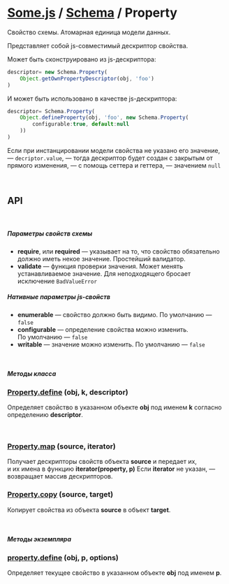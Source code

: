 # [Some.js](http://somejs.org/) / [Schema](https://github.com/freaking-awesome/some-schema/tree/master/lib/Schema) / Property
Свойство схемы. Атомарная единица модели данных.

Представляет собой js-совместимый дескриптор свойства.

Может быть сконструировано из js-дескриптора:
```javascript
descriptor= new Schema.Property(
    Object.getOwnPropertyDescriptor(obj, 'foo')
)
```

И может быть использовано в качестве js-дескриптора:
```javascript
descriptor= Schema.Property(
    Object.defineProperty(obj, 'foo', new Schema.Property(
        configurable:true, default:null
    ))
)
```

Если при инстанцировании модели свойства не указано его значение, — ```decriptor.value```, — тогда дескриптор будет создан с закрытым от прямого изменения, — с помощь сеттера и геттера, — значением ```null```

 

## API

 

##### Параметры свойств схемы
* **require**, или **required** — указывает на то, что свойство обязательно должно иметь некое значение. Простейший валидатор.
* **validate** — функция проверки значения. Может менять устанавливаемое значение. Для неподходящего бросает исключение ```BadValueError```

##### Нативные параметры js-свойств
* **enumerable** — свойство должно быть видимо. По умолчанию — ```false```
* **configurable** — определение свойства можно изменить. По умолчанию — ```false```
* **writable** — значение можно изменить. По умолчанию — ```false```

 

##### Методы класса

### [Property.define]() (obj, k, descriptor)
Определяет свойство в указанном объекте **obj** под именем **k** согласно определению **descriptor**.

 

### [Property.map]() (source, iterator)
Получает дескрипторы свойств объекта **source** и передает их, и их имена в функцию **iterator(property, p)**
Если **iterator** не указан, — возвращает массив дескрипторов.


### [Property.copy]() (source, target)
Копирует свойства из объекта **source** в объект **target**.

 

##### Методы экземпляра

### [property.define]() (obj, p, options)
Определяет текущее свойство в указанном объекте **obj** под именем **p**.